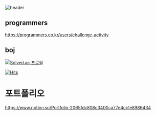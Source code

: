 ![header](https://capsule-render.vercel.app/api?type=wave&color=auto&text=capsule%20render)

 ## programmers 
https://programmers.co.kr/users/challenge-activity
 
 ## boj 
 
[![Solved.ac 프로필](http://mazassumnida.wtf/api/v2/generate_badge?boj=junwon1131)](https://solved.ac/junwon1131)

[![Hits](https://hits.seeyoufarm.com/api/count/incr/badge.svg?url=https%3A%2F%2Fgithub.com%2Fhaesoo9410&count_bg=%23EB8B10&title_bg=%23684327&icon=&icon_color=%23E7E7E7&title=VISIT&edge_flat=false)](https://github.com/junwon1131)

 # 포트폴리오
 https://www.notion.so/Portfolio-2065fdc808c3400ca77e4ccfe8986434

  
